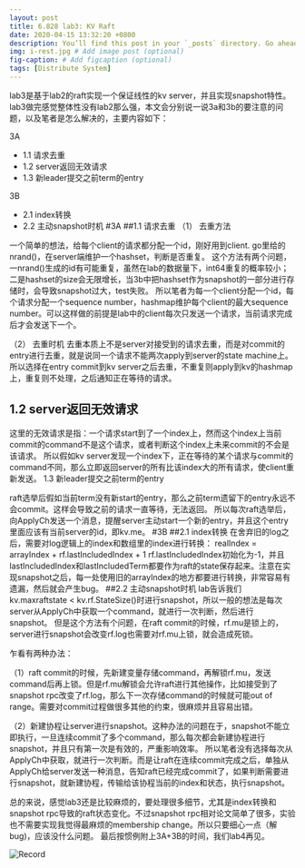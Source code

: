 ```yaml
---
layout: post
title: 6.828 lab3: KV Raft
date: 2020-04-15 13:32:20 +0800
description: You’ll find this post in your `_posts` directory. Go ahead and edit it and re-build the site to see your changes. # Add post description (optional)
img: i-rest.jpg # Add image post (optional)
fig-caption: # Add figcaption (optional)
tags: [Distribute System]
---
```

lab3是基于lab2的raft实现一个保证线性的kv server，并且实现snapshot特性。lab3做完感觉整体性没有lab2那么强，本文会分别说一说3a和3b的要注意的问题，以及笔者是怎么解决的，主要内容如下：


3A 
+ 1.1 请求去重
+ 1.2 server返回无效请求
+ 1.3 新leader提交之前term的entry


3B 
+ 2.1 index转换
+ 2.2 主动snapshot时机
#3A
##1.1 请求去重
（1） 去重方法


一个简单的想法，给每个client的请求都分配一个id，刚好用到client. go里给的nrand()，在server端维护一个hashset，判断是否重复。
这个方法有两个问题，一nrand()生成的id有可能重复，虽然在lab的数据量下，int64重复的概率较小；二是hashset的size会无限增长，当3b中把hashset作为snapshot的一部分进行存储时，会导致snapshot过大，test失败。
所以笔者为每一个client分配一个id，每个请求分配一个sequence number，hashmap维护每个client的最大sequence number。可以这样做的前提是lab中的client每次只发送一个请求，当前请求完成后才会发送下一个。


（2） 去重时机
去重本质上不是server对接受到的请求去重，而是对commit的entry进行去重，就是说同一个请求不能两次apply到server的state machine上。
所以选择在entry commit到kv server之后去重，不重复则apply到kv的hashmap上，重复则不处理，之后通知正在等待的请求。
## 1.2 server返回无效请求
这里的无效请求是指：一个请求start到了一个index上，然而这个index上当前commit的command不是这个请求，或者判断这个index上未来commit的不会是该请求。
所以假如kv server发现一个index下，正在等待的某个请求与commit的command不同，那么立即返回server的所有比该index大的所有请求，使client重新发送。
1.3 新leader提交之前term的entry


raft选举后假如当前term没有新start的entry，那么之前term遗留下的entry永远不会commit。这样会导致之前的请求一直等待，无法返回。
所以每次raft选举后，向ApplyCh发送一个消息，提醒server主动start一个新的entry，并且这个entry里面应该有当前server的id，即kv.me。
#3B
##2.1 index转换
在舍弃旧的log之后，需要对log逻辑上的index和数组里的index进行转换：
realIndex = arrayIndex + rf.lastIncludedIndex + 1
rf.lastIncludedIndex初始化为-1，并且lastIncludedIndex和lastIncludedTerm都要作为raft的state保存起来。注意在实现snapshot之后，每一处使用旧的arrayIndex的地方都要进行转换，非常容易有遗漏，然后就会产生bug。
##2.2 主动snapshot时机
lab告诉我们kv.maxraftstate < kv.rf.StateSize()时进行snapshot，所以一般的想法是每次server从ApplyCh中获取一个command，就进行一次判断，然后进行snapshot。
但是这个方法有个问题，在raft commit的时候，rf.mu是锁上的，server进行snapshot会改变rf.log也需要对rf.mu上锁，就会造成死锁。


乍看有两种办法：

（1）raft commit的时候，先新建变量存储command，再解锁rf.mu，发送command后再上锁。但是rf.mu解锁会允许raft进行其他操作，比如接受到了snapshot rpc改变了rf.log，那么下一次存储command的时候就可能out of range。需要对commit过程做很多其他的约束，很麻烦并且容易出错。


（2）新建协程让server进行snapshot。这种办法的问题在于，snapshot不能立即执行，一旦连续commit了多个command，那么每次都会新建协程进行snapshot，并且只有第一次是有效的，严重影响效率。
所以笔者没有选择每次从ApplyCh中获取，就进行一次判断。而是让raft在连续commit完成之后，单独从ApplyCh给server发送一种消息，告知raft已经完成commit了，如果判断需要进行snapshot，就新建协程，传输给该协程当前的index和状态，执行snapshot。


总的来说，感觉lab3还是比较麻烦的，要处理很多细节，尤其是index转换和snapshot rpc导致的raft状态变化。不过snapshot rpc相对论文简单了很多，实验也不需要实现我觉得最麻烦的membership change。所以只要细心一点（解bug)，应该没什么问题。
最后按惯例附上3A+3B的时间，我们lab4再见。
 
 ![Record]({{site.baseurl}}/assets/img/lab3.png)

